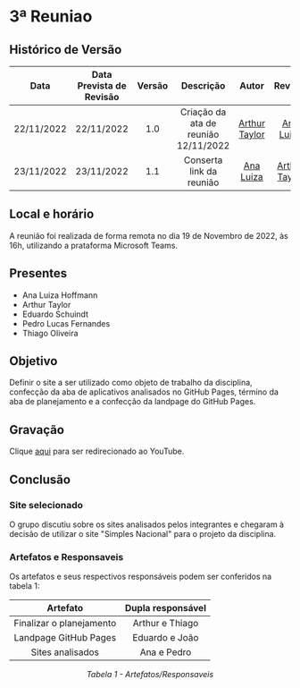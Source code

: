 # 3ª Reuniao

## Histórico de Versão
|Data|Data Prevista de Revisão|Versão|Descrição|Autor|Revisor|
| :----------: |:-----------:| :------: | :-----------: | :---------: |:---------: |
|22/11/2022|22/11/2022|1.0|Criação da ata de reunião 12/11/2022|[Arthur Taylor](https://github.com/Eruel6)|[Ana Luiza](https://github.com/AnHoff)|
|23/11/2022|23/11/2022|1.1|Conserta link da reunião|[Ana Luiza](https://github.com/AnHoff)|[Arthur Taylor](https://github.com/Eruel6)| 

## Local e horário

A reunião foi realizada de forma remota no dia 19 de Novembro de 2022, às 16h, utilizando a prataforma Microsoft Teams.

## Presentes

- Ana Luiza Hoffmann
- Arthur Taylor
- Eduardo Schuindt
- Pedro Lucas Fernandes
- Thiago Oliveira

## Objetivo
Definir o site a ser utilizado como objeto de trabalho da disciplina, confecção da aba de aplicativos analisados no GitHub Pages, término da aba de planejamento e a confecção da landpage do GitHub Pages.

## Gravação
Clique [aqui](https://youtu.be/w4O4GHrx6WA) para ser redirecionado ao YouTube.

## Conclusão

### Site selecionado
O grupo discutiu sobre os sites analisados pelos integrantes e chegaram à decisão de utilizar o site "Simples Nacional" para o projeto da disciplina.

### Artefatos e Responsaveis
Os artefatos e seus respectivos responsáveis podem ser conferidos na tabela 1:

<center>

| Artefato | Dupla responsável |
| :-: | :-: |
| Finalizar o planejamento | Arthur e Thiago |
| Landpage GitHub Pages | Eduardo e João|
| Sites analisados | Ana e Pedro |

*Tabela 1 - Artefatos/Responsaveis*

</center>